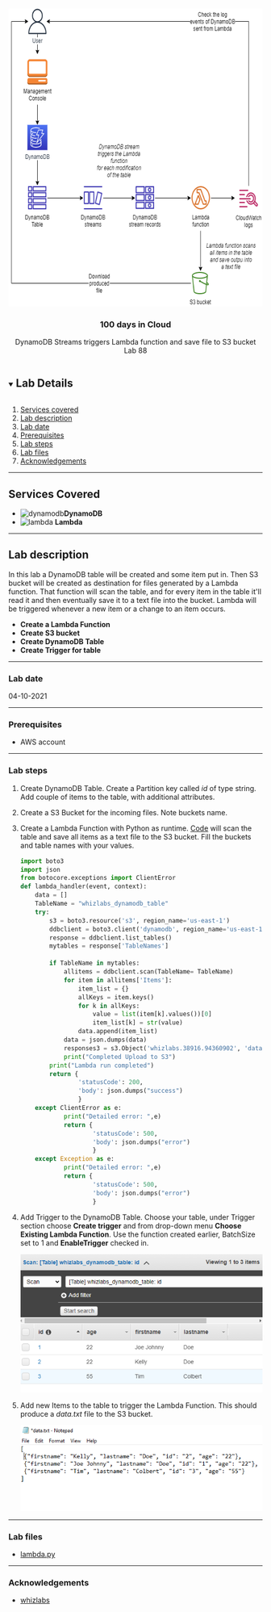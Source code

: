 <br />

<p align="center">
  <a href="img/">
    <img src="img/diagram.png" alt="cloudofthings" width="637" height="590">
  </a>



  <h3 align="center">100 days in Cloud</h3>

  <p align="center">
    DynamoDB Streams triggers Lambda function and save file to S3 bucket
    <br />
    Lab 88
    <br />
  </p>





</p>

<details open="open">
  <summary><h2 style="display: inline-block">Lab Details</h2></summary>
  <ol>
    <li><a href="#services-covered">Services covered</a>
    <li><a href="#lab-description">Lab description</a></li>
    </li>
    <li><a href="#lab-date">Lab date</a></li>
    <li><a href="#prerequisites">Prerequisites</a></li>    
    <li><a href="#lab-steps">Lab steps</a></li>
    <li><a href="#lab-files">Lab files</a></li>
    <li><a href="#acknowledgements">Acknowledgements</a></li>
  </ol>
</details>

---

## Services Covered
*  ![dynamodb](https://github.com/CloudedThings/100-Days-in-Cloud/blob/main/images/dynamodb.png)**DynamoDB**
*  ![lambda](https://github.com/CloudedThings/100-Days-in-Cloud/blob/main/images/AWS_Lambda.png) **Lambda**

---

## Lab description

In this lab a DynamoDB table will be created and some item put in. Then S3 bucket will be created as destination for files generated by a Lambda function. That function will scan the table, and for every item in the table it'll read it and then eventually save it to a text file into the bucket. Lambda will be triggered whenever a new item or a change to an item occurs.


* **Create a Lambda Function**
* **Create S3 bucket**
* **Create DynamoDB Table**
* **Create Trigger for table**

---

### Lab date
04-10-2021

---

### Prerequisites
* AWS account

---

### Lab steps
1. Create DynamoDB Table. Create a Partition key called _id_ of type string. Add couple of items to the table, with additional attributes.

2. Create a S3 Bucket for the incoming files. Note buckets name.

3. Create a Lambda Function with Python as runtime. [Code]() will scan the table and save all items as a text file to the S3 bucket. Fill the buckets and table names with your values.

   ```python
   import boto3
   import json
   from botocore.exceptions import ClientError
   def lambda_handler(event, context):
       data = []
       TableName = "whizlabs_dynamodb_table"
       try:
           s3 = boto3.resource('s3', region_name='us-east-1')
           ddbclient = boto3.client('dynamodb', region_name='us-east-1')
           response = ddbclient.list_tables()
           mytables = response['TableNames']
           
           if TableName in mytables:
               allitems = ddbclient.scan(TableName= TableName)
               for item in allitems['Items']:
                   item_list = {}
                   allKeys = item.keys()
                   for k in allKeys:
                       value = list(item[k].values())[0]
                       item_list[k] = str(value)
                   data.append(item_list)
               data = json.dumps(data)
               responses3 = s3.Object('whizlabs.38916.94360902', 'data.txt').put(Body=data)
               print("Completed Upload to S3")
           print("Lambda run completed")
           return {
                   'statusCode': 200,
                   'body': json.dumps("success")
                   }
       except ClientError as e:
               print("Detailed error: ",e)
               return {
                       'statusCode': 500,
                       'body': json.dumps("error")
                       }
       except Exception as e:
               print("Detailed error: ",e)
               return {
                       'statusCode': 500,
                       'body': json.dumps("error")
                       }
   ```

   

4. Add Trigger to the DynamoDB Table. Choose your table, under Trigger section choose **Create trigger** and from drop-down menu **Choose Existing Lambda Function**. Use the function created earlier, BatchSize set to 1 and **EnableTrigger** checked in. 

   ![dynamodb](img/dynamodb.png)

5. Add new Items to the table to trigger the Lambda Function. This should produce a _data.txt_ file to the S3 bucket. 

   ![data](img/data.png)
---
### Lab files

* [lambda.py]()

---

### Acknowledgements
* [whizlabs](https://play.whizlabs.com/site/task_details?lab_type=1&task_id=63&quest_id=31)

